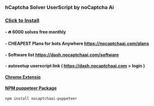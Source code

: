 ### hCaptcha Solver UserScript by noCaptcha Ai



### [Click to Install](https://github.com/noCaptchaAi/hCaptcha-Solver-UserScript/raw/main/hCaptcha_Solver.user.js)

#### - 🔥 6000 solves free monthly
#### - CHEAPEST Plans for bots Anywhere https://nocaptchaai.com/plans
#### - Software list https://dash.nocaptchaai.com/software
#### - autosetup userscript link ( https://dash.nocaptchaai.com > login )



#### [Chrome Extensio](https://github.com/noCaptchaAi/noCaptcha_extension)

#### [NPM puppeteer Package](https://github.com/noCaptchaAi/nocaptchaai-puppeteer)

```
npm install nocaptchaai-puppeteer
```
